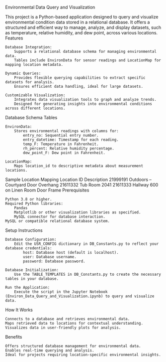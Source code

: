 Environmental Data Query and Visualization

This project is a Python-based application designed to query and visualize environmental condition data stored in a relational database. It offers a structured and efficient way to manage, analyze, and display datasets, such as temperature, relative humidity, and dew point, across various locations.
Features

    Database Integration:
        Supports a relational database schema for managing environmental data.
        Tables include EnvironData for sensor readings and LocationMap for mapping location metadata.

    Dynamic Queries:
        Provides flexible querying capabilities to extract specific datasets for analysis.
        Ensures efficient data handling, ideal for large datasets.

    Customizable Visualization:
        Integrates data visualization tools to graph and analyze trends.
        Designed for generating insights into environmental conditions across different locations.

Database Schema
Tables

    EnvironData:
        Stores environmental readings with columns for:
            entry_no: Sequential entry number.
            entry_datetime: Timestamp for each reading.
            temp_F: Temperature in Fahrenheit.
            rh_percent: Relative humidity percentage.
            dew_point_F: Dew point in Fahrenheit.

    LocationMap:
        Maps location_id to descriptive metadata about measurement locations.

Sample Location Mapping
Location ID	Description
21999191	Outdoors – Courtyard Door Overhang
21611332	Tub Room 2041
21611333	Hallway 600 on Linen Room Door Frame
Prerequisites

    Python 3.8 or higher.
    Required Python libraries:
        Pandas
        Matplotlib or other visualization libraries as specified.
        MySQL connector for database interaction.
    MySQL or compatible relational database system.

Setup Instructions

    Database Configuration:
        Edit the USR_CONFIG dictionary in DB_Constants.py to reflect your database credentials:
            host: Database host (default is localhost).
            user: Database username.
            password: Database password.

    Database Initialization:
        Use the TABLE_TEMPLATES in DB_Constants.py to create the necessary tables in your database.

    Run the Application:
        Execute the script in the Jupyter Notebook (Environ_Data_Query_and_Visualization.ipynb) to query and visualize data.

How It Works

    Connects to a database and retrieves environmental data.
    Maps retrieved data to locations for contextual understanding.
    Visualizes data in user-friendly plots for analysis.

Benefits

    Offers structured database management for environmental data.
    Enables real-time querying and analysis.
    Ideal for projects requiring location-specific environmental insights.